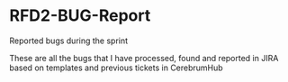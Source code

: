 # RFD2-BUG-Report
Reported bugs during the sprint

These are all the bugs that I have processed, found and reported in JIRA based on templates and previous tickets in CerebrumHub
